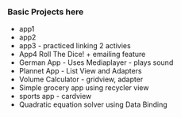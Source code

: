 
### Basic Projects here

- app1
- app2  
- app3 - practiced linking 2 activies
- App4 Roll The Dice! + emailing feature
- German App - Uses Mediaplayer - plays sound
- Plannet App - List View and Adapters
- Volume Calculator - gridview, adapter
- Simple grocery app using recycler view
- sports app - cardview
- Quadratic equation solver using Data Binding
